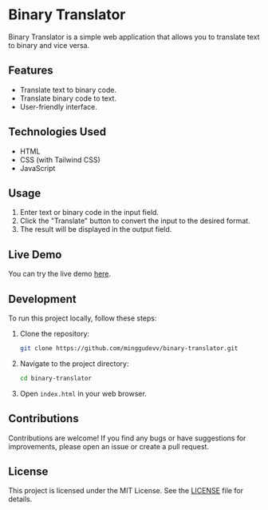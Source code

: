# Binary Translator

Binary Translator is a simple web application that allows you to translate text to binary and vice versa.

## Features

- Translate text to binary code.
- Translate binary code to text.
- User-friendly interface.

## Technologies Used

- HTML
- CSS (with Tailwind CSS)
- JavaScript

## Usage

1. Enter text or binary code in the input field.
2. Click the "Translate" button to convert the input to the desired format.
3. The result will be displayed in the output field.

## Live Demo

You can try the live demo [here](https://dev.rzztec.com/binary-translator).

## Development

To run this project locally, follow these steps:

1. Clone the repository:

   ```bash
   git clone https://github.com/minggudevv/binary-translator.git
   ```

2. Navigate to the project directory:

   ```bash
   cd binary-translator
   ```

3. Open `index.html` in your web browser.

## Contributions

Contributions are welcome! If you find any bugs or have suggestions for improvements, please open an issue or create a pull request.

## License

This project is licensed under the MIT License. See the [LICENSE](/LICENSE) file for details.
